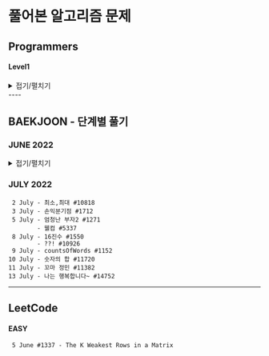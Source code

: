 # 풀어본 알고리즘 문제 

## Programmers 
#### Level1
        
<details markdown="1">
<summary>접기/펼치기</summary>

    짝수와 홀수
    K번째 수 
    직사각형 별 찍기
    행렬의 덧셈 
    평균 구하기 
    2 July - 핸드폰 번호 가리기
    7 June - 수박수박수박 
    12 June - 콜라츠 추측
    
 
</details>
----

## BAEKJOON - 단계별 풀기


### JUNE 2022
    
<details markdown="1">
<summary>접기/펼치기</summary>

    8 June - 나머지 #3052    
    8 June - 정수 N개의 합 #15596
    9 June - 팩토리얼 #10872
    10 June - 평균은 넘겠지 #4344
    11 June - 재귀함수가 뭔가요? #17478 (레퍼런스 참조)
    11 June - 수 정렬하기1 #2750
    14 June - 합 #8393
    15 June - 별찍기1 #2438
    16 June - 별찍기2 #2439
    19 June - OX퀴즈 #8958
    19 June - 최댓값 #2562
    19 June - 평균 #1546    
    20 June - 셀프 넘버 #4673 (레퍼런스 참조)    
    23 June - 기찍 N #2742
    25 June - A+B-8 #11022

</details>


### JULY 2022
     2 July - 최소,최대 #10818
     3 July - 손익분기점 #1712
     5 July - 엄청난 부자2 #1271
            - 웰컴 #5337
     8 July - 16진수 #1550
            - ??! #10926
     9 July - countsOfWords #1152
    10 July - 숫자의 합 #11720
    11 July - 꼬마 정민 #11382
    13 July - 나는 행복합니다~ #14752


----
## LeetCode 
#### EASY
     5 June #1337 - The K Weakest Rows in a Matrix
